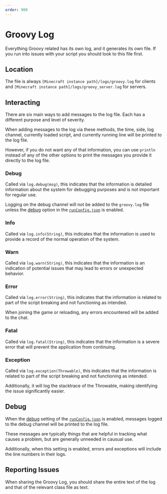 ```yaml
---
order: 900
---
```


# Groovy Log


Everything Groovy related has its own log, and it generates its own file.
If you run into issues with your script you should look to this file first.


## Location


The file is always `[Minecraft instance path]/logs/groovy.log` for clients
and `[Minecraft instance path]/logs/groovy_server.log` for servers.


## Interacting


There are six main ways to add messages to the log file.
Each has a different purpose and level of severity.

When adding messages to the log via these methods,
the time, side, log channel, currently loaded script, and currently running line
will be printed to the log file.

However, if you do not want any of that information, you can use `println`
instead of any of the other options to print the messages you provide it directly to the log file.


### Debug


Called via `log.debug(msg)`, this indicates that the information is
detailed information about the system for debugging purposes and is not important for regular use.

Logging on the debug channel will not be added to the `groovy.log` file unless
the [debug](./run_config.md#debug) option in the [`runConfig.json`](./run_config.md) is enabled.


### Info


Called via `log.info(String)`, this indicates that the information is
used to provide a record of the normal operation of the system.


### Warn


Called via `log.warn(String)`, this indicates that the information is
an indication of potential issues that may lead to errors or unexpected behavior.


### Error


Called via `log.error(String)`, this indicates that the information is
related to part of the script breaking and not functioning as intended.

When joining the game or reloading, any errors encountered will be added to the chat.


### Fatal


Called via `log.fatal(String)`, this indicates that the information is
a severe error that will prevent the application from continuing.


### Exception


Called via `log.exception(Throwable)`, this indicates that the information is
related to part of the script breaking and not functioning as intended.

Additionally, it will log the stacktrace of the Throwable,
making identifying the issue significantly easier.


## Debug


When the [debug](./run_config.md#debug) setting of the [`runConfig.json`](./run_config.md) is enabled,
messages logged to the debug channel will be printed to the log file.

These messages are typically things that are helpful in tracking what causes a problem,
but are generally unneeded in causual use.

Additionally, when this setting is enabled, errors and exceptions will include the line numbers in their logs.


## Reporting Issues


When sharing the Groovy Log, you should share the entire text of the log and that of the relevant class file as text.
